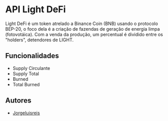 
# API Light DeFi

Light DeFi é um token atrelado a Binance Coin (BNB) usando o protocolo BEP-20, o foco dela é a criação de fazendas de geração de energia limpa (fotovotáica). Com a venda da produção, um percentual é dividido entre os "holders", detendores de LIGHT.


## Funcionalidades

- Supply Circulante
- Supply Total
- Burned
- Total Burned


## Autores

- [Jorgeluisreis](https://github.com/Jorgeluisreis)

